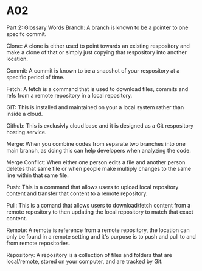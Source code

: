# A02
Part 2: Glossary Words
Branch: A branch is known to be a pointer to one specifc commit.

Clone: A clone is either used to point towards an existing respository and make a clone of that or simply just copying that respository into another location.

Commit: A commit is known to be a snapshot of your respository at a specific period of time.

Fetch: A fetch is a command that is used to download files, commits and refs from a remote repository in a local repository.

GIT: This is installed and maintained on your a local system rather than inside a cloud.

Github: This is exclusivly cloud base and it is designed as a Git respository hosting service.

Merge: When you combine codes from separate two branches into one main branch, as doing this can help developers when analyzing the code.

Merge Conflict: When either one person edits a file and another person deletes that same file or when people make multiply changes to the same line within that same file.

Push: This is a command that allows users to upload local repository content and transfer that content to a remote repository.

Pull: This is a comand that allows users to download/fetch content from a remote repository to then updating the local repository to match that exact content.

Remote: A remote is reference from a remote repository, the location can only be found in a remote setting and it's purpose is to push and pull to and from remote repositories.

Repository: A repository is a collection of files and folders that are local/remote, stored on your computer, and are tracked by Git.

